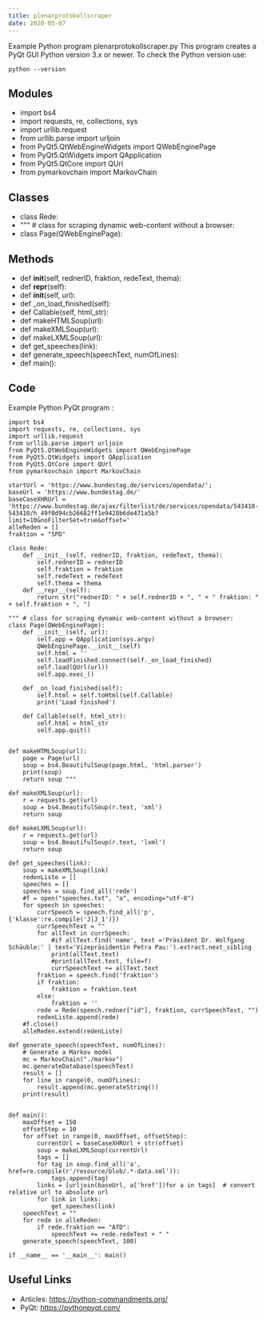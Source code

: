 ```yaml
---
title: plenarprotokollscraper
date: 2020-05-07
---
```

Example Python program plenarprotokollscraper.py
This program creates a PyQt GUI
Python version 3.x or newer.
To check the Python version use:

    python --version

## Modules

* import bs4
* import requests, re, collections, sys
* import urllib.request
* from urllib.parse import urljoin
* from PyQt5.QtWebEngineWidgets import QWebEnginePage
* from PyQt5.QtWidgets import QApplication
* from PyQt5.QtCore import QUrl
* from pymarkovchain import MarkovChain

## Classes

* class Rede:
* """ # class for scraping dynamic web-content without a browser:
* class Page(QWebEnginePage):  

## Methods

* def __init__(self, rednerID, fraktion, redeText, thema):
* def __repr__(self):
* def __init__(self, url):
* def _on_load_finished(self):
* def Callable(self, html_str):
* def makeHTMLSoup(url):
* def makeXMLSoup(url):
* def makeLXMLSoup(url):
* def get_speeches(link):
* def generate_speech(speechText, numOfLines):
* def main():

## Code

Example Python PyQt program :

    import bs4
    import requests, re, collections, sys
    import urllib.request
    from urllib.parse import urljoin
    from PyQt5.QtWebEngineWidgets import QWebEnginePage
    from PyQt5.QtWidgets import QApplication
    from PyQt5.QtCore import QUrl
    from pymarkovchain import MarkovChain
    
    startUrl = 'https://www.bundestag.de/services/opendata/';
    baseUrl = 'https://www.bundestag.de/'
    baseCaseXHRUrl = 'https://www.bundestag.de/ajax/filterlist/de/services/opendata/543410-543410/h_49f0d94cb26682ff1e9428b6de471a5b?limit=10&noFilterSet=true&offset='
    alleReden = []
    fraktion = "SPD"
    
    class Rede:
        def __init__(self, rednerID, fraktion, redeText, thema):
            self.rednerID = rednerID
            self.fraktion = fraktion
            self.redeText = redeText
            self.thema = thema
        def __repr__(self):
            return str("rednerID: " + self.rednerID + ", " + " fraktion: " + self.fraktion + ", ")
    
    """ # class for scraping dynamic web-content without a browser:
    class Page(QWebEnginePage):  
        def __init__(self, url):
            self.app = QApplication(sys.argv)
            QWebEnginePage.__init__(self)
            self.html = ''
            self.loadFinished.connect(self._on_load_finished)
            self.load(QUrl(url))
            self.app.exec_()
    
        def _on_load_finished(self):
            self.html = self.toHtml(self.Callable)
            print('Load finished')
    
        def Callable(self, html_str):
            self.html = html_str
            self.app.quit()
    
    
    def makeHTMLSoup(url):
        page = Page(url)
        soup = bs4.BeautifulSoup(page.html, 'html.parser')
        print(soup)
        return soup """
    
    def makeXMLSoup(url):
        r = requests.get(url)
        soup = bs4.BeautifulSoup(r.text, 'xml')
        return soup
    
    def makeLXMLSoup(url):
        r = requests.get(url)
        soup = bs4.BeautifulSoup(r.text, 'lxml')
        return soup
    
    def get_speeches(link):
        soup = makeXMLSoup(link)
        redenListe = []
        speeches = []
        speeches = soup.find_all('rede')
        #f = open("speeches.txt", "a", encoding="utf-8")
        for speech in speeches:
            currSpeech = speech.find_all('p', {'klasse':re.compile('J|J_1')})
            currSpeechText = ""
            for allText in currSpeech:
                #if allText.find('name', text ='Präsident Dr. Wolfgang Schäuble:' | text='Vizepräsidentin Petra Pau:').extract.next_sibling
                print(allText.text)
                #print(allText.text, file=f) 
                currSpeechText += allText.text
            fraktion = speech.find('fraktion')
            if fraktion:
                fraktion = fraktion.text
            else:
                fraktion = ''
            rede = Rede(speech.redner["id"], fraktion, currSpeechText, "")
            redenListe.append(rede)
        #f.close()
        alleReden.extend(redenListe)
    
    def generate_speech(speechText, numOfLines):
        # Generate a Markov model
        mc = MarkovChain("./markov")
        mc.generateDatabase(speechText)
        result = []
        for line in range(0, numOfLines):
            result.append(mc.generateString())
        print(result)
    
    
    def main():
        maxOffset = 150
        offsetStep = 10
        for offset in range(0, maxOffset, offsetStep): 
            currentUrl = baseCaseXHRUrl + str(offset)  
            soup = makeLXMLSoup(currentUrl)
            tags = []
            for tag in soup.find_all('a', href=re.compile(r'/resource/blob/.*-data.xml')):
                tags.append(tag)
            links = [urljoin(baseUrl, a['href'])for a in tags]  # convert relative url to absolute url
            for link in links:
                get_speeches(link)
        speechText = ""
        for rede in alleReden:
            if rede.fraktion == "AfD":
                speechText += rede.redeText + " "
        generate_speech(speechText, 100)
    
    if __name__ == '__main__': main()

## Useful Links

- Articles: https://python-commandments.org/
- PyQt: https://pythonpyqt.com/
